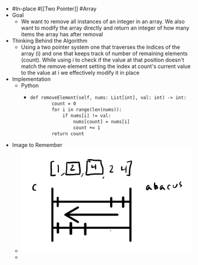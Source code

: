 - #In-place #[[Two Pointer]] #Array
- Goal
	- We want to remove all instances of an integer in an array. We also want to modify the array directly and return an integer of how many items the array has after removal
- Thinking Behind the Algorithm
	- Using a two pointer system one that traverses the indices of the array (i) and one that keeps track of number of remaining elements (count). While using i to check if the value at that position doesn't match the remove element setting the index at count's current value to the value at i we effectively modify it in place
- Implementation
	- Python
		- ```
		  def removeElement(self, nums: List[int], val: int) -> int:
		          count = 0
		          for i in range(len(nums)):
		              if nums[i] != val:
		                  nums[count] = nums[i]
		                  count += 1
		          return count
		  ```
- Image to Remember
	- ![image.png](../assets/image_1757100144292_0.png)
	-